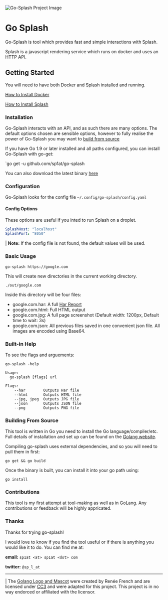 ![Go-Splash Project Image](https://repository-images.githubusercontent.com/205255763/cf510200-cccf-11e9-9bfa-5d73292b00dc)
# Go Splash

Go-Splash is tool which provides fast and simple interactions with Splash.

Splash is a javascript rendering service which runs on docker and uses an HTTP API. 

## Getting Started

You will need to have both Docker and Splash installed and running. 

[How to Install Docker](https://docs.docker.com/install/)

[How to Install Splash](https://splash.readthedocs.io/en/stable/install.html)

### Installation

Go-Splash interacts with an API, and as such there are many options. The default options chosen are sensible options, however to fully realise the power of Go-Splash you may want to [build from source](https://github.com/sp1ash/go-splash#build-from-source) 

If you have Go 1.9 or later installed and all paths configured, you can install Go-Splash with go-get:

`go get -u github.com/sp1at/go-splash

You can also download the latest binary [here](https://github.com/sp1at/releases)


### Configuration

Go-Splash looks for the config file `~/.config/go-splash/config.yaml`


#### Config Options
These options are useful if you inted to run Splash on a droplet. 
``` config.yaml
SplashHost: "localhost"
SplashPort: "8050"
```

| **Note:** If the config file is not found, the default values will be used.

### Basic Usage

`go-splash https://google.com`

This will create new directories in the current working directory.

`./out/google.com`

Inside this directory will be four files:

* google.com.har: A full [Har Report](https://en.wikipedia.org/wiki/HAR_(file_format))
* google.com.html: Full HTML output
* google.com.jpg: A full page screenshot (Default width: 1200px, Default time to wait: 3s)
* google.com.json: All previous files saved in one convenient json file. All images are encoded using Base64.

### Built-in Help
To see the flags and arguements:

`go-splash -help`

```
Usage:
  go-splash [flags] url

Flags:
	--har        Outputs Har file
	--html       Outputs HTML file
	--jpg, jpeg  Outputs JPG file
	--json       Outputs JSON file
	--png        Outputs PNG file

```

### Building From Source

This tool is written in Go you need to install the Go language/compiler/etc. Full details of installation and set up can be found on the [Golang website](https://golang.org/doc/install).

Compiling
go-splash uses external dependencies, and so you will need to pull them in first:

`go get && go build`

Once the binary is built, you can install it into your go path using:

`go install`

### Contributions

This tool is my first attempt at tool-making as well as in GoLang. Any contributions or feedback will be highly appricated. 

### Thanks

Thanks for trying go-splash!

 I would love to know if you find the tool useful or if there is anything you would like it to do. You can find me at:


**email:** `sp1at <at> sp1at <dot> com`

**twitter:** `@sp_l_at`

---
| The [Golang Logo and Mascot](https://golang.org/doc/faq#gopher) were created by Renée French and are licensed under [CC3](https://creativecommons.org/licenses/by/3.0/legalcode) and were adapted for this project. This project is in no way endorced or affiliated with the licensor.
